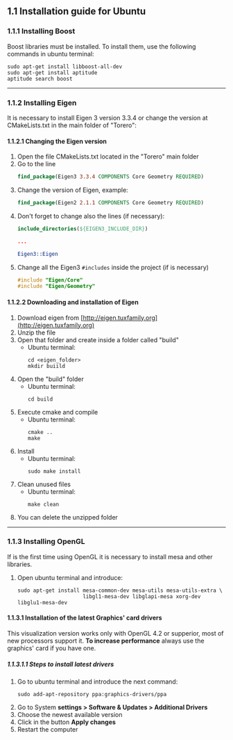 ## 1.1 Installation guide for Ubuntu

### 1.1.1 Installing Boost

Boost libraries must be installed. To install them, use the following commands in ubuntu terminal:

```Shell
sudo apt-get install libboost-all-dev
sudo apt-get install aptitude
aptitude search boost
```

___

### 1.1.2 Installing Eigen

It is necessary to install Eigen 3 version 3.3.4 or change the version at CMakeLists.txt in the main folder of "Torero":

#### 1.1.2.1 Changing the Eigen version

1. Open the file CMakeLists.txt located in the "Torero" main folder
2. Go to the line
   ```CMake
   find_package(Eigen3 3.3.4 COMPONENTS Core Geometry REQUIRED)
   ```
3. Change the version of Eigen, example:
   ```CMake
   find_package(Eigen2 2.1.1 COMPONENTS Core Geometry REQUIRED)
   ```
4. Don't forget to change also the lines (if necessary):
   ```CMake
   include_directories(${EIGEN3_INCLUDE_DIR})

   ...

   Eigen3::Eigen
   ```
5. Change all the Eigen3 `#includes` inside the project (if is necessary)
   ```C++
   #include "Eigen/Core"
   #include "Eigen/Geometry"
   ```

#### 1.1.2.2 Downloading and installation of Eigen

1. Download eigen from [http://eigen.tuxfamily.org](http://eigen.tuxfamily.org)
2. Unzip the file
3. Open that folder and create inside a folder called "build"
   - Ubuntu terminal:
     ```
     cd <eigen_folder>
     mkdir buiild
     ```
4. Open the "build" folder
   - Ubuntu terminal:
     ```
     cd build
     ```
5. Execute cmake and compile
   - Ubuntu terminal:
     ```
     cmake ..
     make
     ```
6. Install
   - Ubuntu terminal:
     ```
     sudo make install
     ```
7. Clean unused files
   - Ubuntu terminal:
     ```
     make clean
     ```
8. You can delete the unzipped folder

___

### 1.1.3 Installing OpenGL

  If is the first time using OpenGL it is necessary to install mesa and other libraries.

  1. Open ubuntu terminal and introduce:
     ```shell
     sudo apt-get install mesa-common-dev mesa-utils mesa-utils-extra \
                          libgl1-mesa-dev libglapi-mesa xorg-dev libglu1-mesa-dev

     ```

#### 1.1.3.1 Installation of the latest Graphics' card drivers

  This visualization version works only with OpenGL 4.2 or supperior, most of new processors support it. **To increase performance** always use the graphics' card if you have one.


##### 1.1.3.1.1 Steps to install latest drivers

  1. Go to ubuntu terminal and introduce the next command:
     ```
     sudo add-apt-repository ppa:graphics-drivers/ppa
     ```
  2. Go to System __settings > Software & Updates > Additional Drivers__
  3. Choose the newest available version
  4. Click in the button __Apply changes__
  5. Restart the computer

